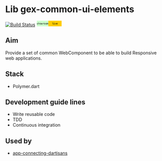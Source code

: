 # Lib gex-common-ui-elements

[![Build Status](https://drone.io/github.com/GeReinhart/dart-gex-common-ui-elements/status.png)](https://drone.io/github.com/GeReinhart/dart-gex-common-ui-elements/latest) [![Show Room live](https://raw.githubusercontent.com/GeReinhart/app-connecting-dartisans/master/doc/images/showRoomLive.png)](https://gex-common-ui-elements.herokuapp.com/)

## Aim

Provide a set of common WebComponent to be able to build Responsive web applications. 

## Stack

- Polymer.dart

## Development guide lines
- Write reusable code
- TDD 
- Continuous integration

## Used by 
- [app-connecting-dartisans][2]


[2]: https://github.com/GeReinhart/app-connecting-dartisans
